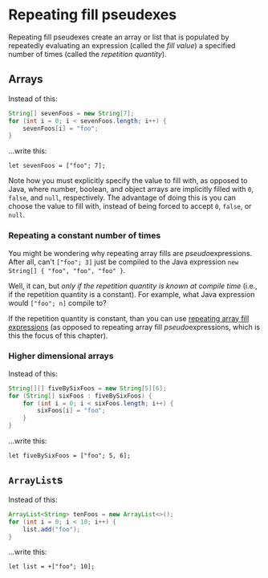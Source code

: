 # Repeating fill pseudexes

Repeating fill pseudexes create an array or list that is populated by repeatedly evaluating an expression (called the _fill value_) a specified number of times (called the _repetition quantity_).

## Arrays

Instead of this:

```java
String[] sevenFoos = new String[7];
for (int i = 0; i < sevenFoos.length; i++) {
    sevenFoos[i] = "foo";
}
```

...write this:

```sand
let sevenFoos = ["foo"; 7];
```

Note how you must explicitly specify the value to fill with, as opposed to Java, where number, boolean, and object arrays are implicitly filled with `0`, `false`, and `null`, respectively.
The advantage of doing this is you can choose the value to fill with, instead of being forced to accept `0`, `false`, or `null`.

### Repeating a constant number of times

You might be wondering why repeating array fills are *pseudo*expressions.
After all, can't `["foo"; 3]` just be compiled to the Java expression `new String[] { "foo", "foo", "foo" }`.

Well, it can, but _only if the repetition quantity is known at compile time_ (i.e., if the repetition quantity is a constant).
For example, what Java expression would `["foo"; n]` compile to?

If the repetition quantity is constant, than you can use [repeating array fill expressions](../../sand_specific/repeating_array_fill_expressions.md) (as opposed to repeating array fill *pseudo*expressions, which is this the focus of this chapter).

### Higher dimensional arrays

Instead of this:

```java
String[][] fiveBySixFoos = new String[5][6];
for (String[] sixFoos : fiveBySixFoos) {
    for (int i = 0; i < sixFoos.length; i++) {
        sixFoos[i] = "foo";
    }
}
```

...write this:

```sand
let fiveBySixFoos = ["foo"; 5, 6];
```

## `ArrayList`s

Instead of this:

```java
ArrayList<String> tenFoos = new ArrayList<>();
for (int i = 0; i < 10; i++) {
    list.add("foo");
}
```

...write this:

```sand
let list = +["foo"; 10];
```
